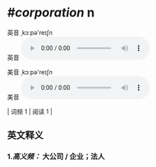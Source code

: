 # ***\#corporation*** n
英音 ˌkɔːpə'reɪʃn  
英音
<audio src="./media/corporation-B.aac" controls="controls"></audio>

美音 ˌkɔːpə'reɪʃn  
美音
<audio src="./media/corporation.aac" controls="controls"></audio>



| 词频 1 | 阅读 1 |  

英文释义
---
### 1.*高义频：* **大公司 / 企业；法人**  



